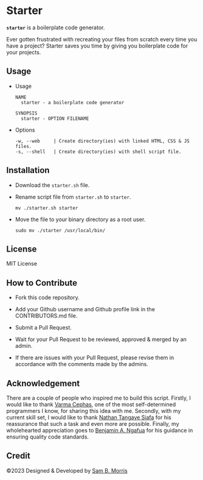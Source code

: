 # Starter

**`starter`** is a boilerplate code generator. 

Ever gotten frustrated with recreating your files from scratch every time you have a project? Starter saves you time by giving you boilerplate code for your projects. 


## Usage

+ Usage

      NAME
        starter - a boilerplate code generator

      SYNOPSIS
        starter - OPTION FILENAME 

+ Options

      -w, --web     | Create directory(ies) with linked HTML, CSS & JS files.
      -s, --shell   | Create directory(ies) with shell script file.




## Installation
+ Download the `starter.sh` file.
+ Rename script file from `starter.sh` to `starter`.

      mv ./starter.sh starter
+ Move the file to your binary directory as a root user.
     
      sudo mv ./starter /usr/local/bin/

## License
MIT License

## How to Contribute
+ Fork this code repository.

+ Add your Github username and Github profile link in the CONTRIBUTORS.md file.

+ Submit a Pull Request.

+ Wait for your Pull Request to be reviewed, approved & merged by an admin.

+ If there are issues with your Pull Request, please revise them in accordance with the comments made by the admins.


## Acknowledgement 
There are a couple of people who inspired me to build this script. Firstly, I would like to thank [Varma Cephas](https://github.com/varma-cephas), one of the most self-determined programmers I know, for sharing this idea with me. Secondly, with my current skill set, I would like to thank [Nathan Tangaye Siafa](https://github.com/tangaye) for his reassurance that such a task and even more are possible. Finally, my wholehearted appreciation goes to [Benjamin A. Ngafua](https://github.com/benjaminangafua) for his guidance in ensuring quality code standards.
## Credit
 &copy;2023 Designed & Developed by [Sam B. Morris](https://github.com/divinestylus)
